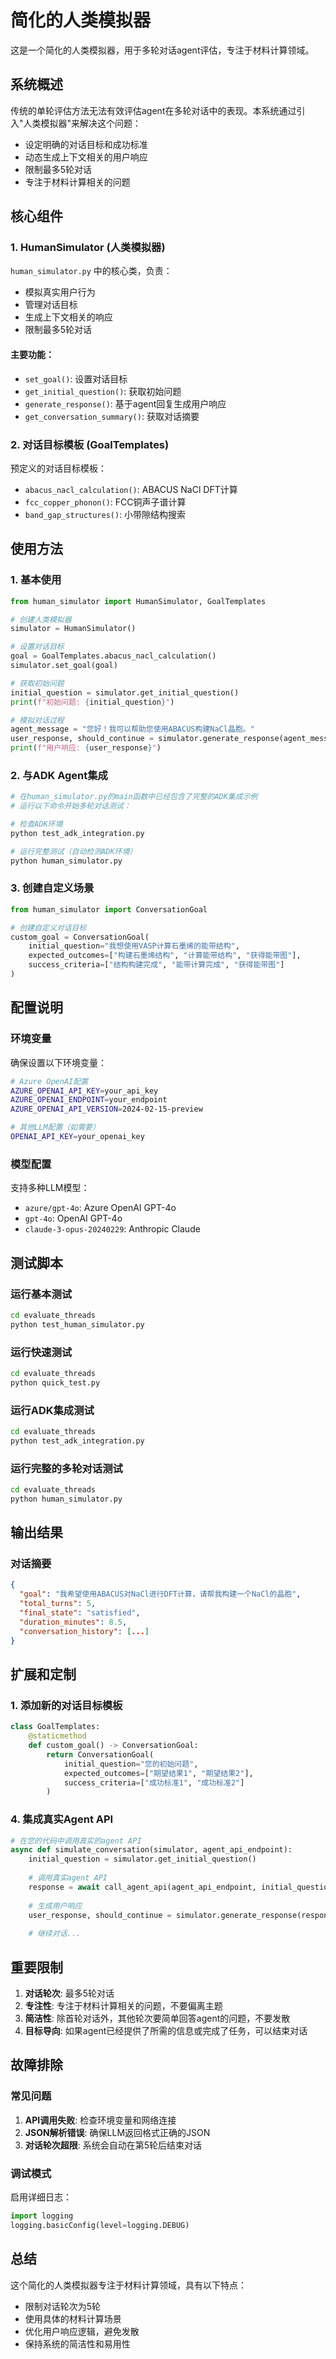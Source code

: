 # 简化的人类模拟器

这是一个简化的人类模拟器，用于多轮对话agent评估，专注于材料计算领域。

## 系统概述

传统的单轮评估方法无法有效评估agent在多轮对话中的表现。本系统通过引入"人类模拟器"来解决这个问题：
- 设定明确的对话目标和成功标准
- 动态生成上下文相关的用户响应
- 限制最多5轮对话
- 专注于材料计算相关的问题

## 核心组件

### 1. HumanSimulator (人类模拟器)

`human_simulator.py` 中的核心类，负责：
- 模拟真实用户行为
- 管理对话目标
- 生成上下文相关的响应
- 限制最多5轮对话

#### 主要功能：
- `set_goal()`: 设置对话目标
- `get_initial_question()`: 获取初始问题
- `generate_response()`: 基于agent回复生成用户响应
- `get_conversation_summary()`: 获取对话摘要

### 2. 对话目标模板 (GoalTemplates)

预定义的对话目标模板：
- `abacus_nacl_calculation()`: ABACUS NaCl DFT计算
- `fcc_copper_phonon()`: FCC铜声子谱计算
- `band_gap_structures()`: 小带隙结构搜索

## 使用方法

### 1. 基本使用

```python
from human_simulator import HumanSimulator, GoalTemplates

# 创建人类模拟器
simulator = HumanSimulator()

# 设置对话目标
goal = GoalTemplates.abacus_nacl_calculation()
simulator.set_goal(goal)

# 获取初始问题
initial_question = simulator.get_initial_question()
print(f"初始问题: {initial_question}")

# 模拟对话过程
agent_message = "您好！我可以帮助您使用ABACUS构建NaCl晶胞。"
user_response, should_continue = simulator.generate_response(agent_message)
print(f"用户响应: {user_response}")
```

### 2. 与ADK Agent集成

```python
# 在human_simulator.py的main函数中已经包含了完整的ADK集成示例
# 运行以下命令开始多轮对话测试：

# 检查ADK环境
python test_adk_integration.py

# 运行完整测试（自动检测ADK环境）
python human_simulator.py
```

### 3. 创建自定义场景

```python
from human_simulator import ConversationGoal

# 创建自定义对话目标
custom_goal = ConversationGoal(
    initial_question="我想使用VASP计算石墨烯的能带结构",
    expected_outcomes=["构建石墨烯结构", "计算能带结构", "获得能带图"],
    success_criteria=["结构构建完成", "能带计算完成", "获得能带图"]
)
```

## 配置说明

### 环境变量

确保设置以下环境变量：
```bash
# Azure OpenAI配置
AZURE_OPENAI_API_KEY=your_api_key
AZURE_OPENAI_ENDPOINT=your_endpoint
AZURE_OPENAI_API_VERSION=2024-02-15-preview

# 其他LLM配置（如需要）
OPENAI_API_KEY=your_openai_key
```

### 模型配置

支持多种LLM模型：
- `azure/gpt-4o`: Azure OpenAI GPT-4o
- `gpt-4o`: OpenAI GPT-4o
- `claude-3-opus-20240229`: Anthropic Claude

## 测试脚本

### 运行基本测试

```bash
cd evaluate_threads
python test_human_simulator.py
```

### 运行快速测试

```bash
cd evaluate_threads
python quick_test.py
```

### 运行ADK集成测试

```bash
cd evaluate_threads
python test_adk_integration.py
```

### 运行完整的多轮对话测试

```bash
cd evaluate_threads
python human_simulator.py
```

## 输出结果

### 对话摘要

```json
{
  "goal": "我希望使用ABACUS对NaCl进行DFT计算，请帮我构建一个NaCl的晶胞",
  "total_turns": 5,
  "final_state": "satisfied",
  "duration_minutes": 8.5,
  "conversation_history": [...]
}
```

## 扩展和定制

### 1. 添加新的对话目标模板

```python
class GoalTemplates:
    @staticmethod
    def custom_goal() -> ConversationGoal:
        return ConversationGoal(
            initial_question="您的初始问题",
            expected_outcomes=["期望结果1", "期望结果2"],
            success_criteria=["成功标准1", "成功标准2"]
        )
```

### 4. 集成真实Agent API

```python
# 在您的代码中调用真实的agent API
async def simulate_conversation(simulator, agent_api_endpoint):
    initial_question = simulator.get_initial_question()
    
    # 调用真实agent API
    response = await call_agent_api(agent_api_endpoint, initial_question)
    
    # 生成用户响应
    user_response, should_continue = simulator.generate_response(response)
    
    # 继续对话...
```

## 重要限制

1. **对话轮次**: 最多5轮对话
2. **专注性**: 专注于材料计算相关的问题，不要偏离主题
3. **简洁性**: 除首轮对话外，其他轮次要简单回答agent的问题，不要发散
4. **目标导向**: 如果agent已经提供了所需的信息或完成了任务，可以结束对话

## 故障排除

### 常见问题

1. **API调用失败**: 检查环境变量和网络连接
2. **JSON解析错误**: 确保LLM返回格式正确的JSON
3. **对话轮次超限**: 系统会自动在第5轮后结束对话

### 调试模式

启用详细日志：
```python
import logging
logging.basicConfig(level=logging.DEBUG)
```

## 总结

这个简化的人类模拟器专注于材料计算领域，具有以下特点：
- 限制对话轮次为5轮
- 使用具体的材料计算场景
- 优化用户响应逻辑，避免发散
- 保持系统的简洁性和易用性
